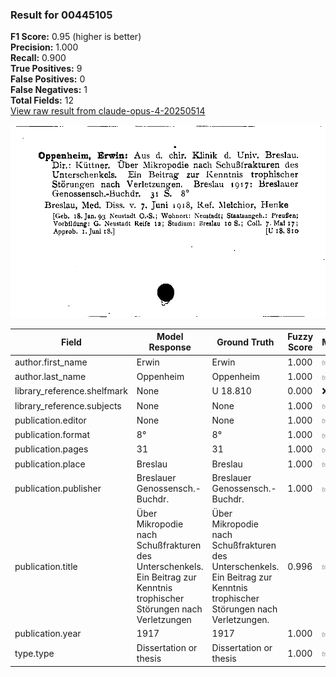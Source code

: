 ### Result for 00445105
**F1 Score:** 0.95 (higher is better)<br>**Precision:** 1.000<br>**Recall:** 0.900<br>**True Positives:** 9<br>**False Positives:** 0<br>**False Negatives:** 1<br>**Total Fields:** 12<br>[View raw result from claude-opus-4-20250514](https://github.com/RISE-UNIBAS/humanities_data_benchmark/blob/main/results/2025-09-02/T0147/request_T0147_00445105.json)

<img src="https://github.com/RISE-UNIBAS/humanities_data_benchmark/blob/main/benchmarks/zettelkatalog/images/00445105.jpg?raw=true" alt="00445105" width="600px">

| Field | Model Response | Ground Truth | Fuzzy Score | Match |
|-------|----------------|--------------|-------------|-------|
| author.first_name | Erwin | Erwin | 1.000 | ✅ |
| author.last_name | Oppenheim | Oppenheim | 1.000 | ✅ |
| library_reference.shelfmark | None | U 18.810 | 0.000 | ❌ |
| library_reference.subjects | None | None | 1.000 | ✅ |
| publication.editor | None | None | 1.000 | ✅ |
| publication.format | 8° | 8° | 1.000 | ✅ |
| publication.pages | 31 | 31 | 1.000 | ✅ |
| publication.place | Breslau | Breslau | 1.000 | ✅ |
| publication.publisher | Breslauer Genossensch.-Buchdr. | Breslauer Genossensch.-Buchdr. | 1.000 | ✅ |
| publication.title | Über Mikropodie nach Schußfrakturen des Unterschenkels. Ein Beitrag zur Kenntnis trophischer Störungen nach Verletzungen | Über Mikropodie nach Schußfrakturen des Unterschenkels. Ein Beitrag zur Kenntnis trophischer Störungen nach Verletzungen. | 0.996 | ✅ |
| publication.year | 1917 | 1917 | 1.000 | ✅ |
| type.type | Dissertation or thesis | Dissertation or thesis | 1.000 | ✅ |
